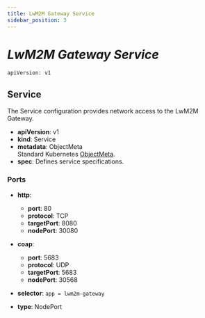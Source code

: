 ```yaml
---
title: LwM2M Gateway Service
sidebar_position: 3
---
```


# ***LwM2M Gateway Service***

`apiVersion: v1`

## Service

The Service configuration provides network access to the LwM2M Gateway.

- **apiVersion**: v1
- **kind**: Service
- **metadata**: ObjectMeta  
  Standard Kubernetes [ObjectMeta](https://kubernetes.io/docs/reference/kubernetes-api/common-definitions/object-meta/).
- **spec**: Defines service specifications.

### Ports

- **http**:
  - **port**: 80
  - **protocol**: TCP
  - **targetPort**: 8080
  - **nodePort**: 30080

- **coap**:
  - **port**: 5683
  - **protocol**: UDP
  - **targetPort**: 5683
  - **nodePort**: 30568

- **selector**: `app = lwm2m-gateway`
- **type**: NodePort
